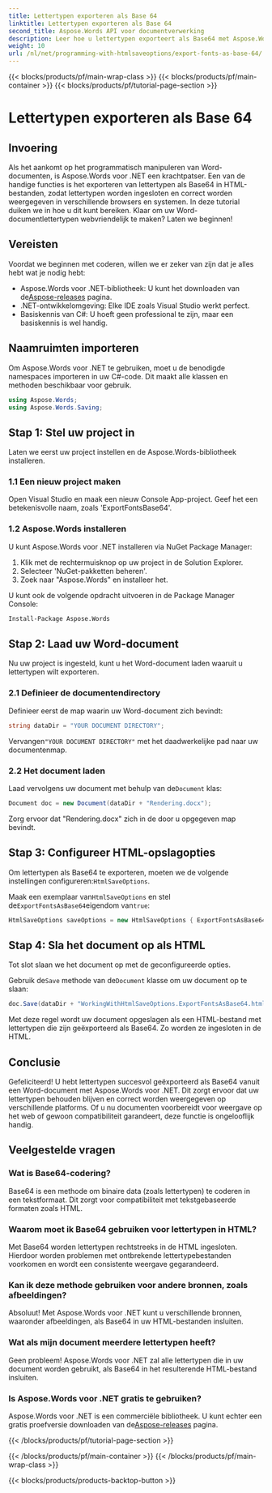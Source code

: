 ```yaml
---
title: Lettertypen exporteren als Base 64
linktitle: Lettertypen exporteren als Base 64
second_title: Aspose.Words API voor documentverwerking
description: Leer hoe u lettertypen exporteert als Base64 met Aspose.Words voor .NET in deze gedetailleerde tutorial. Zorg ervoor dat lettertypen correct worden ingesloten en weergegeven in HTML-bestanden.
weight: 10
url: /nl/net/programming-with-htmlsaveoptions/export-fonts-as-base-64/
---
```


{{< blocks/products/pf/main-wrap-class >}}
{{< blocks/products/pf/main-container >}}
{{< blocks/products/pf/tutorial-page-section >}}

# Lettertypen exporteren als Base 64

## Invoering

Als het aankomt op het programmatisch manipuleren van Word-documenten, is Aspose.Words voor .NET een krachtpatser. Een van de handige functies is het exporteren van lettertypen als Base64 in HTML-bestanden, zodat lettertypen worden ingesloten en correct worden weergegeven in verschillende browsers en systemen. In deze tutorial duiken we in hoe u dit kunt bereiken. Klaar om uw Word-documentlettertypen webvriendelijk te maken? Laten we beginnen!

## Vereisten

Voordat we beginnen met coderen, willen we er zeker van zijn dat je alles hebt wat je nodig hebt:

-  Aspose.Words voor .NET-bibliotheek: U kunt het downloaden van de[Aspose-releases](https://releases.aspose.com/words/net/) pagina.
- .NET-ontwikkelomgeving: Elke IDE zoals Visual Studio werkt perfect.
- Basiskennis van C#: U hoeft geen professional te zijn, maar een basiskennis is wel handig.

## Naamruimten importeren

Om Aspose.Words voor .NET te gebruiken, moet u de benodigde namespaces importeren in uw C#-code. Dit maakt alle klassen en methoden beschikbaar voor gebruik.

```csharp
using Aspose.Words;
using Aspose.Words.Saving;
```

## Stap 1: Stel uw project in

Laten we eerst uw project instellen en de Aspose.Words-bibliotheek installeren.

### 1.1 Een nieuw project maken

Open Visual Studio en maak een nieuw Console App-project. Geef het een betekenisvolle naam, zoals 'ExportFontsBase64'.

### 1.2 Aspose.Words installeren

U kunt Aspose.Words voor .NET installeren via NuGet Package Manager:

1. Klik met de rechtermuisknop op uw project in de Solution Explorer.
2. Selecteer 'NuGet-pakketten beheren'.
3. Zoek naar "Aspose.Words" en installeer het.

U kunt ook de volgende opdracht uitvoeren in de Package Manager Console:

```sh
Install-Package Aspose.Words
```

## Stap 2: Laad uw Word-document

Nu uw project is ingesteld, kunt u het Word-document laden waaruit u lettertypen wilt exporteren.

### 2.1 Definieer de documentendirectory

Definieer eerst de map waarin uw Word-document zich bevindt:

```csharp
string dataDir = "YOUR DOCUMENT DIRECTORY";
```

 Vervangen`"YOUR DOCUMENT DIRECTORY"` met het daadwerkelijke pad naar uw documentenmap.

### 2.2 Het document laden

 Laad vervolgens uw document met behulp van de`Document` klas:

```csharp
Document doc = new Document(dataDir + "Rendering.docx");
```

Zorg ervoor dat "Rendering.docx" zich in de door u opgegeven map bevindt.

## Stap 3: Configureer HTML-opslagopties

 Om lettertypen als Base64 te exporteren, moeten we de volgende instellingen configureren:`HtmlSaveOptions`.


 Maak een exemplaar van`HtmlSaveOptions` en stel de`ExportFontsAsBase64`eigendom van`true`:

```csharp
HtmlSaveOptions saveOptions = new HtmlSaveOptions { ExportFontsAsBase64 = true };
```

## Stap 4: Sla het document op als HTML

Tot slot slaan we het document op met de geconfigureerde opties.


 Gebruik de`Save` methode van de`Document` klasse om uw document op te slaan:

```csharp
doc.Save(dataDir + "WorkingWithHtmlSaveOptions.ExportFontsAsBase64.html", saveOptions);
```

Met deze regel wordt uw document opgeslagen als een HTML-bestand met lettertypen die zijn geëxporteerd als Base64. Zo worden ze ingesloten in de HTML.

## Conclusie

Gefeliciteerd! U hebt lettertypen succesvol geëxporteerd als Base64 vanuit een Word-document met Aspose.Words voor .NET. Dit zorgt ervoor dat uw lettertypen behouden blijven en correct worden weergegeven op verschillende platforms. Of u nu documenten voorbereidt voor weergave op het web of gewoon compatibiliteit garandeert, deze functie is ongelooflijk handig.

## Veelgestelde vragen

### Wat is Base64-codering?
Base64 is een methode om binaire data (zoals lettertypen) te coderen in een tekstformaat. Dit zorgt voor compatibiliteit met tekstgebaseerde formaten zoals HTML.

### Waarom moet ik Base64 gebruiken voor lettertypen in HTML?
Met Base64 worden lettertypen rechtstreeks in de HTML ingesloten. Hierdoor worden problemen met ontbrekende lettertypebestanden voorkomen en wordt een consistente weergave gegarandeerd.

### Kan ik deze methode gebruiken voor andere bronnen, zoals afbeeldingen?
Absoluut! Met Aspose.Words voor .NET kunt u verschillende bronnen, waaronder afbeeldingen, als Base64 in uw HTML-bestanden insluiten.

### Wat als mijn document meerdere lettertypen heeft?
Geen probleem! Aspose.Words voor .NET zal alle lettertypen die in uw document worden gebruikt, als Base64 in het resulterende HTML-bestand insluiten.

### Is Aspose.Words voor .NET gratis te gebruiken?
 Aspose.Words voor .NET is een commerciële bibliotheek. U kunt echter een gratis proefversie downloaden van de[Aspose-releases](https://releases.aspose.com/) pagina.

{{< /blocks/products/pf/tutorial-page-section >}}

{{< /blocks/products/pf/main-container >}}
{{< /blocks/products/pf/main-wrap-class >}}

{{< blocks/products/products-backtop-button >}}
